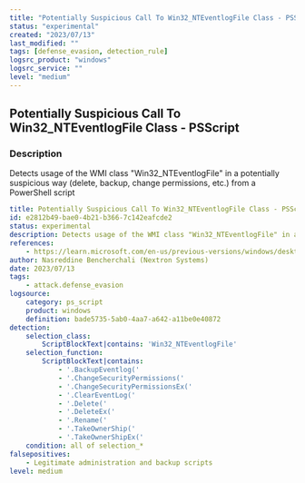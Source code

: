 ```yaml
---
title: "Potentially Suspicious Call To Win32_NTEventlogFile Class - PSScript"
status: "experimental"
created: "2023/07/13"
last_modified: ""
tags: [defense_evasion, detection_rule]
logsrc_product: "windows"
logsrc_service: ""
level: "medium"
---
```


## Potentially Suspicious Call To Win32_NTEventlogFile Class - PSScript

### Description

Detects usage of the WMI class "Win32_NTEventlogFile" in a potentially suspicious way (delete, backup, change permissions, etc.) from a PowerShell script

```yml
title: Potentially Suspicious Call To Win32_NTEventlogFile Class - PSScript
id: e2812b49-bae0-4b21-b366-7c142eafcde2
status: experimental
description: Detects usage of the WMI class "Win32_NTEventlogFile" in a potentially suspicious way (delete, backup, change permissions, etc.) from a PowerShell script
references:
    - https://learn.microsoft.com/en-us/previous-versions/windows/desktop/legacy/aa394225(v=vs.85)
author: Nasreddine Bencherchali (Nextron Systems)
date: 2023/07/13
tags:
    - attack.defense_evasion
logsource:
    category: ps_script
    product: windows
    definition: bade5735-5ab0-4aa7-a642-a11be0e40872
detection:
    selection_class:
        ScriptBlockText|contains: 'Win32_NTEventlogFile'
    selection_function:
        ScriptBlockText|contains:
            - '.BackupEventlog('
            - '.ChangeSecurityPermissions('
            - '.ChangeSecurityPermissionsEx('
            - '.ClearEventLog('
            - '.Delete('
            - '.DeleteEx('
            - '.Rename('
            - '.TakeOwnerShip('
            - '.TakeOwnerShipEx('
    condition: all of selection_*
falsepositives:
    - Legitimate administration and backup scripts
level: medium

```
